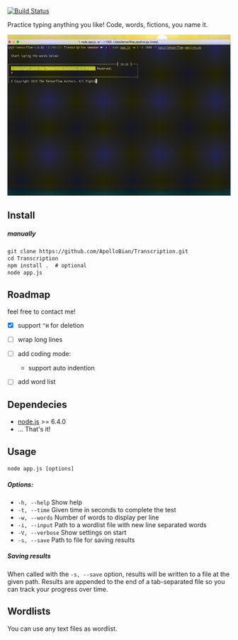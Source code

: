 [![Build Status](https://travis-ci.org/ApolloBian/Transcription.svg?branch=master)](https://travis-ci.org/ApolloBian/Transcription)

Practice typing anything you like! Code, words, fictions, you name it.

![cli-typer demo gif](resources/out.gif)

## Install
##### manually
```
git clone https://github.com/ApolloBian/Transcription.git
cd Transcription
npm install .  # optional
node app.js
```

## Roadmap
feel free to contact me!
 - [x] support `^H` for deletion
 - [ ] wrap long lines
 - [ ] add coding mode:
    - support auto indention
 - [ ] add word list


## Dependecies
- [node.js](https://github.com/nodejs/node) >= 6.4.0
- ... That's it!

## Usage
```
node app.js [options]
```

##### Options:
- `-h, --help` Show help
- `-t, --time` Given time in seconds to complete the test
- `-w, --words` Number of words to display per line
- `-i, --input` Path to a wordlist file with new line separated words
- `-V, --verbose` Show settings on start
- `-s, --save` Path to file for saving results

##### Saving results

When called with the `-s, --save` option, results will be written to a file at the given path. Results are appended to the end of a tab-separated file so you can track your progress over time.

## Wordlists
You can use any text files as wordlist.

